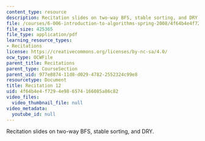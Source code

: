 ```yaml
---
content_type: resource
description: Recitation slides on two-way BFS, stable sorting, and DRY.
file: /courses/6-006-introduction-to-algorithms-spring-2008/4f64b4e4f7294e986574166085a86c82_recitation12.pdf
file_size: 425365
file_type: application/pdf
learning_resource_types:
- Recitations
license: https://creativecommons.org/licenses/by-nc-sa/4.0/
ocw_type: OCWFile
parent_title: Recitations
parent_type: CourseSection
parent_uid: 977e8874-11d8-d029-4782-2552324c99e8
resourcetype: Document
title: Recitation 12
uid: 4f64b4e4-f729-4e98-6574-166085a86c82
video_files:
  video_thumbnail_file: null
video_metadata:
  youtube_id: null
---
```

Recitation slides on two-way BFS, stable sorting, and DRY.